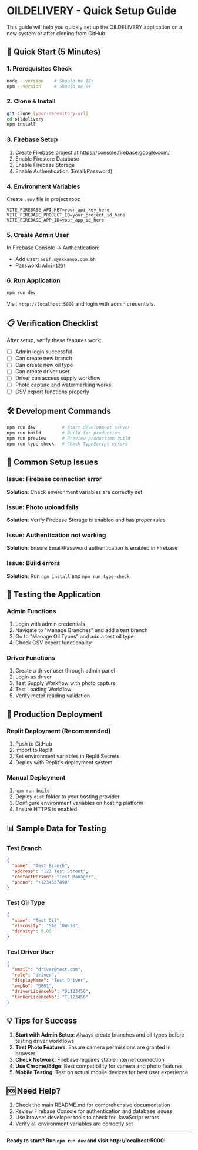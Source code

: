 # OILDELIVERY - Quick Setup Guide

This guide will help you quickly set up the OILDELIVERY application on a new system or after cloning from GitHub.

## 🚀 Quick Start (5 Minutes)

### 1. Prerequisites Check
```bash
node --version    # Should be 18+
npm --version     # Should be 8+
```

### 2. Clone & Install
```bash
git clone [your-repository-url]
cd oildelivery
npm install
```

### 3. Firebase Setup
1. Create Firebase project at https://console.firebase.google.com/
2. Enable Firestore Database
3. Enable Firebase Storage
4. Enable Authentication (Email/Password)

### 4. Environment Variables
Create `.env` file in project root:
```env
VITE_FIREBASE_API_KEY=your_api_key_here
VITE_FIREBASE_PROJECT_ID=your_project_id_here
VITE_FIREBASE_APP_ID=your_app_id_here
```

### 5. Create Admin User
In Firebase Console → Authentication:
- Add user: `asif.s@ekkanoo.com.bh`
- Password: `Admin123!`

### 6. Run Application
```bash
npm run dev
```

Visit `http://localhost:5000` and login with admin credentials.

## 📋 Verification Checklist

After setup, verify these features work:

- [ ] Admin login successful
- [ ] Can create new branch
- [ ] Can create new oil type
- [ ] Can create driver user
- [ ] Driver can access supply workflow
- [ ] Photo capture and watermarking works
- [ ] CSV export functions properly

## 🛠️ Development Commands

```bash
npm run dev          # Start development server
npm run build        # Build for production
npm run preview      # Preview production build
npm run type-check   # Check TypeScript errors
```

## 🔧 Common Setup Issues

### Issue: Firebase connection error
**Solution**: Check environment variables are correctly set

### Issue: Photo upload fails
**Solution**: Verify Firebase Storage is enabled and has proper rules

### Issue: Authentication not working
**Solution**: Ensure Email/Password authentication is enabled in Firebase

### Issue: Build errors
**Solution**: Run `npm install` and `npm run type-check`

## 📱 Testing the Application

### Admin Functions
1. Login with admin credentials
2. Navigate to "Manage Branches" and add a test branch
3. Go to "Manage Oil Types" and add a test oil type
4. Check CSV export functionality

### Driver Functions
1. Create a driver user through admin panel
2. Login as driver
3. Test Supply Workflow with photo capture
4. Test Loading Workflow
5. Verify meter reading validation

## 🚀 Production Deployment

### Replit Deployment (Recommended)
1. Push to GitHub
2. Import to Replit
3. Set environment variables in Replit Secrets
4. Deploy with Replit's deployment system

### Manual Deployment
1. `npm run build`
2. Deploy `dist` folder to your hosting provider
3. Configure environment variables on hosting platform
4. Ensure HTTPS is enabled

## 📊 Sample Data for Testing

### Test Branch
```json
{
  "name": "Test Branch",
  "address": "123 Test Street",
  "contactPerson": "Test Manager",
  "phone": "+1234567890"
}
```

### Test Oil Type
```json
{
  "name": "Test Oil",
  "viscosity": "SAE 10W-30",
  "density": 0.85
}
```

### Test Driver User
```json
{
  "email": "driver@test.com",
  "role": "driver",
  "displayName": "Test Driver",
  "empNo": "D001",
  "driverLicenceNo": "DL123456",
  "tankerLicenceNo": "TL123456"
}
```

## 💡 Tips for Success

1. **Start with Admin Setup**: Always create branches and oil types before testing driver workflows
2. **Test Photo Features**: Ensure camera permissions are granted in browser
3. **Check Network**: Firebase requires stable internet connection
4. **Use Chrome/Edge**: Best compatibility for camera and photo features
5. **Mobile Testing**: Test on actual mobile devices for best user experience

## 🆘 Need Help?

1. Check the main README.md for comprehensive documentation
2. Review Firebase Console for authentication and database issues
3. Use browser developer tools to check for JavaScript errors
4. Verify all environment variables are correctly set

---

**Ready to start? Run `npm run dev` and visit http://localhost:5000!**